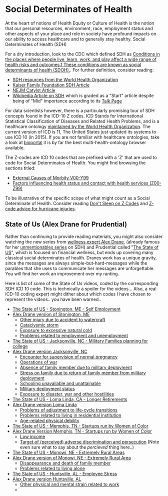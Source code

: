 # Social Determinates of Health
At the heart of notions of Health Equity or Culture of Health is the notion that our personal resources, environment, race, employment status and other aspects of your place and role in society have profound impacts on our ability to access healthcare and to generally stay healthy. Social Determinates of Health (SDH)

For a dry introduction, look to the CDC which defined SDH as [Conditions in the places where people live, learn, work, and play affect a wide range of health risks and outcomes.1 These conditions are known as social determinants of health (SDOH).](https://www.cdc.gov/socialdeterminants/).  For further definition, consider reading:
* [SDH resources from the World Health Organization](https://www.who.int/social_determinants/sdh_definition/en/)
* [Kaiser Family Foundation SDH Article ](https://www.kff.org/disparities-policy/issue-brief/beyond-health-care-the-role-of-social-determinants-in-promoting-health-and-health-equity/)
* [NEJM Catylst Article](https://catalyst.nejm.org/social-determinants-of-health/)
* [Wikipedia Article on SDH](https://en.wikipedia.org/wiki/Social_determinants_of_health) which is graded as a "Start" article despite being of "Mid" importance according to its [Talk Page](https://en.wikipedia.org/wiki/Talk:Social_determinants_of_health)

For data scientists however, there is a particularly promising tour of SDH concepts found in the ICD-10 Z codes. ICD Stands for International Statistical Classification of Diseases and Related Health Problems, and is a healthcare ontology [maintained by the World Health Organization](http://www.who.int/classifications/icd/en/). The current version of ICD is 11, The United States just updated its systems to use ICD 10 (in 2015). If you are not familiar with healthcare ontologies, take a look at [bioportal](https://bioportal.bioontology.org/) it is by far the best multi-health-ontology browser available. 

The Z-codes are ICD 10 codes that are prefixed with a 'Z' that are used to code for Social Determinates of Health. You might find browsing the sections titled:

* [External Causes of Morbity V00-Y99](https://bioportal.bioontology.org/ontologies/ICD10CM/?p=classes&conceptid=http%3A%2F%2Fpurl.bioontology.org%2Fontology%2FICD10CM%2FV00-Y99)
* [Factors influencing health status and contact with health services (Z00-Z99)](https://bioportal.bioontology.org/ontologies/ICD10CM/?p=classes&conceptid=http%3A%2F%2Fpurl.bioontology.org%2Fontology%2FICD10CM%2FZ00-Z99)

To be illustrative of the specific scope of what might count as a Social Determinate of Health. Consider reading [Don't Sleep on Z Codes](https://www.fortherecordmag.com/archives/0517p14.shtml) and [Z-code advice for hurricane injuries](https://www.texmed.org/Template.aspx?id=45851). 

## State of Us (Alex Drane for Prudential)

Rather than continuing to provide reading materials, you might also consider watching the new series from [wellness expert Alex Drane](https://twitter.com/adrane), (already famous for her [unmentionables series](https://www.youtube.com/watch?v=Pn4ZKpNJ8bE) on SDH) and Prudential called "[The State of US](https://www.youtube.com/playlist?list=PLhnxP5C1M5EWK_VloLsl9hlFftLJDda75)", which is focused on financial wellness, but ends up covering many classical social determinates of health. Dranes work has a unique gravity, since the messages are always simple-but-hard-messages while the parables that she uses to communicate her messages are unforgettable. You will find her work an improvement over my ranting.

Here is list of some of the State of Us videos, coded by the corresponding SDH ICD 10 code. This is technically a spoiler for the videos... Also, a real ICD-10 coding expert might dither about which codes I have chosen to represent the videos.. you have been warned.. 

* [The State of US - Stonington, ME - Self Employment](https://www.youtube.com/watch?v=8CvnMaUQ4Ks&index=2&list=PLhnxP5C1M5EWK_VloLsl9hlFftLJDda75)
* [Alex Drane version of Stonington, ME ](https://www.youtube.com/watch?v=0utjykT2vi8&t=0s&list=PLhnxP5C1M5EWK_VloLsl9hlFftLJDda75&index=13)
  * [Other injury due to accident to watercraft](https://bioportal.bioontology.org/ontologies/ICD10CM/?p=classes&conceptid=http%3A%2F%2Fpurl.bioontology.org%2Fontology%2FICD10CM%2FV91)
  * [Cataclysmic storm](https://bioportal.bioontology.org/ontologies/ICD10CM/?p=classes&conceptid=http%3A%2F%2Fpurl.bioontology.org%2Fontology%2FICD10CM%2FX37)
  * [Exposure to excessive natural cold](https://bioportal.bioontology.org/ontologies/ICD10CM/?p=classes&conceptid=http%3A%2F%2Fpurl.bioontology.org%2Fontology%2FICD10CM%2FX31)
  * [Problems related to employment and unemployment](https://bioportal.bioontology.org/ontologies/ICD10CM/?p=classes&conceptid=http%3A%2F%2Fpurl.bioontology.org%2Fontology%2FICD10CM%2FZ56)
* [The State of US - Jacksonville, NC - Military Families planning for college](https://www.youtube.com/watch?v=sVpBkRcfu4E&t=0s&list=PLhnxP5C1M5EWK_VloLsl9hlFftLJDda75&index=4) 
* [Alex Drane version Jacksonville, NC](https://www.youtube.com/watch?v=SohlB0618Ag&t=0s&list=PLhnxP5C1M5EWK_VloLsl9hlFftLJDda75&index=12)
  * [Encounter for supervision of normal pregnancy](https://bioportal.bioontology.org/ontologies/ICD10CM/?p=classes&conceptid=http%3A%2F%2Fpurl.bioontology.org%2Fontology%2FICD10CM%2FZ34)
  * [Operations of war](https://bioportal.bioontology.org/ontologies/ICD10CM/?p=classes&conceptid=http%3A%2F%2Fpurl.bioontology.org%2Fontology%2FICD10CM%2FY36)
  * [Absence of family member due to military deployment](https://bioportal.bioontology.org/ontologies/ICD10CM/?p=classes&conceptid=http%3A%2F%2Fpurl.bioontology.org%2Fontology%2FICD10CM%2FZ63.31)
  * [Stress on family due to return of family member from military deployment](https://bioportal.bioontology.org/ontologies/ICD10CM/?p=classes&conceptid=http%3A%2F%2Fpurl.bioontology.org%2Fontology%2FICD10CM%2FZ63.71)
  * [Schooling unavailable and unattainable](https://bioportal.bioontology.org/ontologies/ICD10CM/?p=classes&conceptid=http%3A%2F%2Fpurl.bioontology.org%2Fontology%2FICD10CM%2FZ55.1)
  * [Military deployment status](https://bioportal.bioontology.org/ontologies/ICD10CM/?p=classes&conceptid=http%3A%2F%2Fpurl.bioontology.org%2Fontology%2FICD10CM%2FZ56.82)
  * [Exposure to disaster, war and other hostilities](https://bioportal.bioontology.org/ontologies/ICD10CM/?p=classes&conceptid=http%3A%2F%2Fpurl.bioontology.org%2Fontology%2FICD10CM%2FZ65.5)
* [The State of US - Loma Linda, CA - Longer Retirements](https://www.youtube.com/watch?v=BMvMFL3vYdw&t=0s&list=PLhnxP5C1M5EWK_VloLsl9hlFftLJDda75&index=5) 
* [Alex Drane version Loma Linda](https://www.youtube.com/watch?v=-b0vcsO71xk&t=0s&list=PLhnxP5C1M5EWK_VloLsl9hlFftLJDda75&index=11)
  * [Problems of adjustment to life-cycle transitions](https://bioportal.bioontology.org/ontologies/ICD10CM/?p=classes&conceptid=http%3A%2F%2Fpurl.bioontology.org%2Fontology%2FICD10CM%2FZ60.0)
  * [Problems related to living in residential institution](https://bioportal.bioontology.org/ontologies/ICD10CM/?p=classes&conceptid=http%3A%2F%2Fpurl.bioontology.org%2Fontology%2FICD10CM%2FZ59.3)
  * [Age-related physical debility](https://bioportal.bioontology.org/ontologies/ICD10CM/?p=classes&conceptid=http%3A%2F%2Fpurl.bioontology.org%2Fontology%2FICD10CM%2FR54&jump_to_nav=true)
* [The State of US - Memphis, TN - Startups run by Women of Color ](https://www.youtube.com/watch?v=bwRPwqwwfOE&t=0s&list=PLhnxP5C1M5EWK_VloLsl9hlFftLJDda75&index=6) 
* [Alex Drane Version Memphis, TN - Startups run by Women of Color](https://www.youtube.com/watch?v=VeFx5P6RW9o&t=0s&list=PLhnxP5C1M5EWK_VloLsl9hlFftLJDda75&index=10)
  * [Low income](https://bioportal.bioontology.org/ontologies/ICD10CM/?p=classes&conceptid=http%3A%2F%2Fpurl.bioontology.org%2Fontology%2FICD10CM%2FZ59.6)
  * [Target of (perceived) adverse discrimination and persecution](https://bioportal.bioontology.org/ontologies/ICD10CM/?p=classes&conceptid=http%3A%2F%2Fpurl.bioontology.org%2Fontology%2FICD10CM%2FZ60.5) (Note even sure what to say about the *percieved* thing here..)
* [The State of US - Monowi, NE - Extremely Rural Areas](https://www.youtube.com/watch?v=6GOAVEp89K0&t=0s&list=PLhnxP5C1M5EWK_VloLsl9hlFftLJDda75&index=8)
* [Alex Drane version of Monowi, NE - Extremely Rural Area ](https://www.youtube.com/watch?v=d665fqkGmtI&t=0s&list=PLhnxP5C1M5EWK_VloLsl9hlFftLJDda75&index=9)
  * [Disappearance and death of family member](https://bioportal.bioontology.org/ontologies/ICD10CM/?p=classes&conceptid=http%3A%2F%2Fpurl.bioontology.org%2Fontology%2FICD10CM%2FZ63.4)
  * [Problems related to living alone](https://bioportal.bioontology.org/ontologies/ICD10CM/?p=classes&conceptid=http%3A%2F%2Fpurl.bioontology.org%2Fontology%2FICD10CM%2FZ60.2)
* [The State of US - Huntsville, AL - Employee Stress ](https://www.youtube.com/watch?v=mfwUDsjeOlE&t=0s&list=PLhnxP5C1M5EWK_VloLsl9hlFftLJDda75&index=7)
* [Alex Drane version Huntsville, AL ](https://www.youtube.com/watch?v=mfwUDsjeOlE&t=0s&list=PLhnxP5C1M5EWK_VloLsl9hlFftLJDda75&index=7)
  * [Other physical and mental strain related to work](https://bioportal.bioontology.org/ontologies/ICD10CM/?p=classes&conceptid=http%3A%2F%2Fpurl.bioontology.org%2Fontology%2FICD10CM%2FZ56.6)
  * 





 



 
